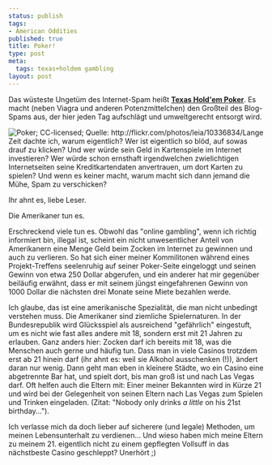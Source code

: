 ```yaml
--- 
status: publish
tags: 
- American Oddities
published: true
title: Poker!
type: post
meta: 
  tags: texas+holdem gambling
layout: post
---
```

Das wüsteste Ungetüm des Internet-Spam heißt <strong><a href="http://de.wikipedia.org/wiki/Texas_Hold%27em">Texas Hold'em Poker</a></strong>. Es macht (neben Viagra und anderen Potenzmittelchen) den Großteil des Blog-Spams aus, der hier jeden Tag aufschlägt und umweltgerecht entsorgt wird.

<img src="http://static.flickr.com/8/10336834_a352a10c8e_m.jpg" alt="Poker; CC-licensed; Quelle: http://flickr.com/photos/leia/10336834/" class="alignright" />Lange Zeit dachte ich, warum eigentlich? Wer ist eigentlich so blöd, auf sowas drauf zu klicken? Und wer würde sein Geld in Kartenspiele im Internet investieren? Wer würde schon ernsthaft irgendwelchen zwielichtigen Internetseiten seine Kreditkartendaten anvertrauen, um dort Karten zu spielen? Und wenn es keiner macht, warum macht sich dann jemand die Mühe, Spam zu verschicken?

Ihr ahnt es, liebe Leser.

Die Amerikaner tun es.
<!--more-->
Erschreckend viele tun es. Obwohl das "online gambling", wenn ich richtig informiert bin, illegal ist, scheint ein nicht unwesentlicher Anteil von Amerikanern eine Menge Geld beim Zocken im Internet zu gewinnen und auch zu verlieren. So hat sich einer meiner Kommilitonen während eines Projekt-Treffens seelenruhig auf seiner Poker-Seite eingeloggt und seinen Gewinn von etwa 250 Dollar abgerufen, und ein anderer hat mir gegenüber beiläufig erwähnt, dass er mit seinem jüngst eingefahrenen Gewinn von 1000 Dollar die nächsten drei Monate seine Miete bezahlen werde.

Ich glaube, das ist eine amerikanische Spezialität, die man nicht unbedingt verstehen muss. Die Amerikaner sind ziemliche Spielernaturen. In der Bundesrepublik wird Glücksspiel als ausreichend "gefährlich" eingestuft, um es nicht wie fast alles andere mit 18, sondern erst mit 21 Jahren zu erlauben. Ganz anders hier: Zocken darf ich bereits mit 18, was die Menschen auch gerne und häufig tun. Dass man in viele Casinos trotzdem erst ab 21 hinein darf (ihr ahnt es: weil sie Alkohol ausschenken (!)), ändert daran nur wenig. Dann geht man eben in kleinere Städte, wo ein Casino eine abgetrennte Bar hat, und spielt dort, bis man groß ist und nach Las Vegas darf. Oft helfen auch die Eltern mit: Einer meiner Bekannten wird in Kürze 21 und wird bei der Gelegenheit von seinen Eltern nach Las Vegas zum Spielen und Trinken eingeladen. (Zitat: "Nobody only drinks <em>a little</em> on his 21st birthday...").

Ich verlasse mich da doch lieber auf sicherere (und legale) Methoden, um meinen Lebensunterhalt zu verdienen... Und wieso haben mich meine Eltern zu meinem 21. eigentlich nicht zu einem gepflegten Vollsuff in das nächstbeste Casino geschleppt? Unerhört ;)
